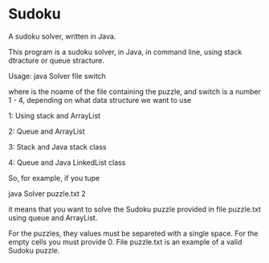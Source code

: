 # Sudoku
A sudoku solver, written in Java.

This program is a sudoku solver, in Java, in command line, using stack dtracture or queue stracture.

Usage: java Solver file switch
  
where <file> is the noame of the file containing the puzzle, and switch is a number 1 - 4, depending on what data structure we want to use
  
  1: Using stack and ArrayList
  
  2: Queue and ArrayList
  
  3: Stack and Java stack class
  
  4: Queue and Java LinkedList class
  
  
So, for example, if you tupe
  
  java Solver puzzle.txt 2
  
it means that you want to solve the Sudoku puzzle provided in file puzzle.txt using queue and ArrayList.
  
For the puzzles, they values must be separeted with a single space. For the empty cells you must provide 0. File puzzle.txt is an example of a valid Sudoku puzzle.  
